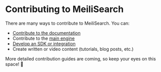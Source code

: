 # Contributing to MeiliSearch

There are many ways to contribute to MeiliSearch. You can:

- [Contribute to the documentation](/learn/contributing/contributing_to_docs.md)
- Contribute to the [main engine](https://github.com/meilisearch/MeiliSearch/blob/master/CONTRIBUTING.md)
- [Develop an SDK or integration](https://github.com/meilisearch/integration-guides#building-an-integration)
- Create written or video content (tutorials, blog posts, etc.)

More detailed contribution guides are coming, so keep your eyes on this space! 👀
